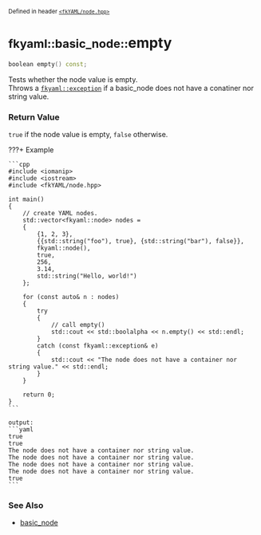 <small>Defined in header [`<fkYAML/node.hpp>`](https://github.com/fktn-k/fkYAML/blob/develop/include/fkYAML/node.hpp)</small>

# <small>fkyaml::basic_node::</small>empty

```cpp
boolean empty() const;
```

Tests whether the node value is empty.  
Throws a [`fkyaml::exception`](../exception/index.md) if a basic_node does not have a conatiner nor string value.  

### **Return Value**

`true` if the node value is empty, `false` otherwise.

???+ Example

    ```cpp
    #include <iomanip>
    #include <iostream>
    #include <fkYAML/node.hpp>

    int main()
    {
        // create YAML nodes.
        std::vector<fkyaml::node> nodes =
        {
            {1, 2, 3},
            {{std::string("foo"), true}, {std::string("bar"), false}},
            fkyaml::node(),
            true,
            256,
            3.14,
            std::string("Hello, world!")
        };

        for (const auto& n : nodes)
        {
            try
            {
                // call empty()
                std::cout << std::boolalpha << n.empty() << std::endl;
            }
            catch (const fkyaml::exception& e)
            {
                std::cout << "The node does not have a container nor string value." << std::endl;
            }
        }

        return 0;
    }
    ```

    output:
    ```yaml
    true
    true
    The node does not have a container nor string value.
    The node does not have a container nor string value.
    The node does not have a container nor string value.
    The node does not have a container nor string value.
    true
    ```

### **See Also**

* [basic_node](index.md)
